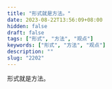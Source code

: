 ```yaml
---
title: "形式就是方法。"
date: 2023-08-22T13:56:09+08:00
hidden: false
draft: false
tags: ["形式", "方法", "观点"]
keywords: ["形式", "方法", "观点"]
description: ""
slug: "2202"
---
```


形式就是方法。